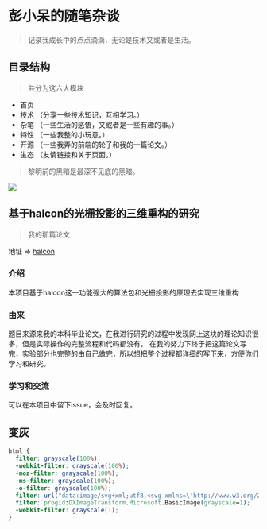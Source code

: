# 彭小呆的随笔杂谈

> 记录我成长中的点点滴滴，无论是技术又或者是生活。

## 目录结构

> 共分为这六大模块

- 首页
- 技术 （分享一些技术知识，互相学习。）
- 杂笔 （一些生活的感悟，又或者是一些有趣的事。）
- 特性 （一些我整的小玩意。）
- 开源 （一些我弄的前端的轮子和我的一篇论文。）
- 生态 （友情链接和关于页面。）

> 黎明前的黑暗是最深不见底的黑暗。

![](http://img.pqs.guozhaoxi.top/home.png)


## 基于halcon的光栅投影的三维重构的研究

> 我的那篇论文

地址 => [halcon](https://halcon.inner.ink)

### 介绍

本项目基于halcon这一功能强大的算法包和光栅投影的原理去实现三维重构

### 由来

题目来源来我的本科毕业论文，在我进行研究的过程中发现网上这块的理论知识很多，但是实际操作的完整流程和代码都没有。
在我的努力下终于把这篇论文写完，实验部分也完整的由自己做完，所以想把整个过程都详细的写下来，方便你们学习和研究。

### 学习和交流

可以在本项目中留下issue，会及时回复。

## 变灰
```css
html {
  filter: grayscale(100%);
  -webkit-filter: grayscale(100%);
  -moz-filter: grayscale(100%);
  -ms-filter: grayscale(100%);
  -o-filter: grayscale(100%);
  filter: url("data:image/svg+xml;utf8,<svg xmlns=\'http://www.w3.org/2000/svg\'><filter id=\'grayscale\'><feColorMatrix type=\'matrix\' values=\'0.3333 0.3333 0.3333 0 0 0.3333 0.3333 0.3333 0 0 0.3333 0.3333 0.3333 0 0 0 0 0 1 0\'/></filter></svg>#grayscale");
  filter: progid:DXImageTransform.Microsoft.BasicImage(grayscale=1);
  -webkit-filter: grayscale(1);
}
```